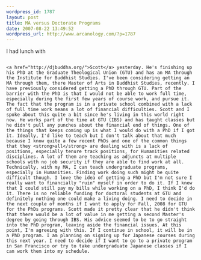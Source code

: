 ```yaml
--- 
wordpress_id: 1787
layout: post
title: MA versus Doctorate Programs
date: 2007-08-22 13:49:52
wordpress_url: http://www.arcanology.com/?p=1787
---
```

I had lunch with 
                                                                                                                                                                                                                                                                                                                                                                                                                                                                                                                                                                                                                                                                                                                                                                                                                                                                      
                                                                                                                                                                                                                                                                                                                                                                                                                                                                                                                                                                                                                                                                                                                                                                                                                                                                      <a href="http://djbuddha.org/">Scott</a> yesterday. He's finishing up his PhD at the Graduate Theological Union (GTU) and has an MA through the Institute for Buddhist Studies. I've been considering getting an MA through them, there Master of Arts in Buddhist Studies, recently. I have previously considered getting a PhD through GTU. Part of the barrier with the PhD is that I would not be able to work full time, especially during the first few years of course work, and pursue it. The fact that the program is in a private school combined with a lack of full time work means a lot of financial difficulties. Scott and I spoke about this quite a bit since he's living in this world right now. He works part of the time at GTU (IBS) and has taught classes but he didn't pull any punches about the financial end of things. One of the things that keeps coming up is what I would do with a PhD if I got it. Ideally, I'd like to teach but I don't talk about that much because I know quite a few recent PhDs and one of the common things that they <strong>all</strong> are dealing with is a lack of positions, especially tenure track positions, for Humanities related disciplines. A lot of them are teaching as adjuncts at multiple schools with no job security if they are able to find work at all. Technically, with my MA, I can teach undergraduate programs, especially in Humanities. Finding work doing such might be quite difficult though. I love the idea of getting a PhD but I'm not sure I really want to financially "ruin" myself in order to do it. If I knew that I could still pay my bills while working on a PhD, I think I'd do it. There is no reliable funding for doctoral students at GTU and definitely nothing one could make a living doing. I need to decide in the next couple of months if I want to apply for Fall, 2008 for GTU for the PhDs programs. Scott made it pretty clear that he didn't think that there would be a lot of value in me getting a second Master's degree by going through IBS. His advice seemed to be to go straight into the PhD program, leaving aside the financial issues. At this point, I'm agreeing with this. If I continue in school, it will be in a PhD program. I am planning on signing up for Japanese courses during this next year. I need to decide if I want to go to a private program in San Francisco or try to take undergraduate Japanese classes if I can work them into my schedule.